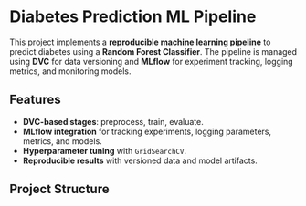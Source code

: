 # Diabetes Prediction ML Pipeline

This project implements a **reproducible machine learning pipeline** to predict diabetes using a **Random Forest Classifier**. The pipeline is managed using **DVC** for data versioning and **MLflow** for experiment tracking, logging metrics, and monitoring models.

## Features
- **DVC-based stages**: preprocess, train, evaluate.
- **MLflow integration** for tracking experiments, logging parameters, metrics, and models.
- **Hyperparameter tuning** with `GridSearchCV`.
- **Reproducible results** with versioned data and model artifacts.

## Project Structure

